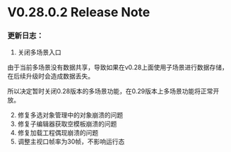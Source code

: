 # V0.28.0.2 Release Note

### 更新日志：

1. 关闭多场景入口

由于当前多场景没有数据共享，导致如果在v0.28上面使用子场景进行数据存储，在后续升级时会造成数据丢失。

所以决定暂时关闭0.28版本的多场景功能，在0.29版本上多场景功能将正常开放。

2. 修复多选对象管理中的对象崩溃的问题
3. 修复子编辑器获取空模板崩溃的问题
4. 修复加载工程偶现崩溃的问题
5. 调整主视口帧率为30帧，不影响运行态
